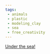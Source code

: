 ```yaml
---
tags:
 - animals
 - plastic
 - modeling_clay
 - sea
 - free_creativity
---
```

[Under the sea!](https://www.facebook.com/reel/824493155938608)